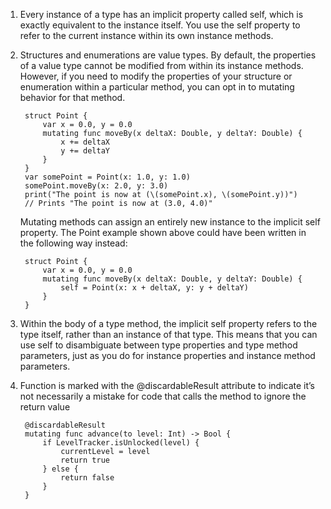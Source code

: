 1. Every instance of a type has an implicit property called self, which is exactly equivalent to the instance itself. You use the self property to refer to the current instance within its own instance methods.
2. Structures and enumerations are value types. By default, the properties of a value type cannot be modified from within its instance methods. However, if you need to modify the properties of your structure or enumeration within a particular method, you can opt in to mutating behavior for that method.

        struct Point {
            var x = 0.0, y = 0.0
            mutating func moveBy(x deltaX: Double, y deltaY: Double) {
                x += deltaX
                y += deltaY
            }
        }
        var somePoint = Point(x: 1.0, y: 1.0)
        somePoint.moveBy(x: 2.0, y: 3.0)
        print("The point is now at (\(somePoint.x), \(somePoint.y))")
        // Prints "The point is now at (3.0, 4.0)"
    
    Mutating methods can assign an entirely new instance to the implicit self property. The Point example shown above could have been written in the following way instead:

        struct Point {
            var x = 0.0, y = 0.0
            mutating func moveBy(x deltaX: Double, y deltaY: Double) {
                self = Point(x: x + deltaX, y: y + deltaY)
            }
        }

3. Within the body of a type method, the implicit self property refers to the type itself, rather than an instance of that type. This means that you can use self to disambiguate between type properties and type method parameters, just as you do for instance properties and instance method parameters.
4. Function is marked with the @discardableResult attribute to indicate it’s not necessarily a mistake for code that calls the method to ignore the return value

        @discardableResult
        mutating func advance(to level: Int) -> Bool {
            if LevelTracker.isUnlocked(level) {
                currentLevel = level
                return true
            } else {
                return false
            }
        }